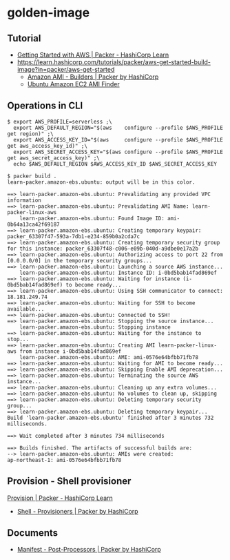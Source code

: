 # golden-image

## Tutorial

- [Getting Started with AWS | Packer - HashiCorp Learn](https://learn.hashicorp.com/collections/packer/aws-get-started)
- https://learn.hashicorp.com/tutorials/packer/aws-get-started-build-image?in=packer/aws-get-started
  - [Amazon AMI \- Builders \| Packer by HashiCorp](https://www.packer.io/plugins/builders/amazon)
  - [Ubuntu Amazon EC2 AMI Finder](https://cloud-images.ubuntu.com/locator/ec2/)

## Operations in CLI

```shell
$ export AWS_PROFILE=serverless ;\
  export AWS_DEFAULT_REGION="$(aws    configure --profile $AWS_PROFILE get region)" ;\
  export AWS_ACCESS_KEY_ID="$(aws     configure --profile $AWS_PROFILE get aws_access_key_id)" ;\
  export AWS_SECRET_ACCESS_KEY="$(aws configure --profile $AWS_PROFILE get aws_secret_access_key)" ;\
  echo $AWS_DEFAULT_REGION $AWS_ACCESS_KEY_ID $AWS_SECRET_ACCESS_KEY

$ packer build .
learn-packer.amazon-ebs.ubuntu: output will be in this color.

==> learn-packer.amazon-ebs.ubuntu: Prevalidating any provided VPC information
==> learn-packer.amazon-ebs.ubuntu: Prevalidating AMI Name: learn-packer-linux-aws
    learn-packer.amazon-ebs.ubuntu: Found Image ID: ami-0b64a13ca42f69187
==> learn-packer.amazon-ebs.ubuntu: Creating temporary keypair: packer_63307f47-593a-7db1-e234-859b0a2cda7c
==> learn-packer.amazon-ebs.ubuntu: Creating temporary security group for this instance: packer_63307f48-c006-e09b-040d-a9dbe0e17a2b
==> learn-packer.amazon-ebs.ubuntu: Authorizing access to port 22 from [0.0.0.0/0] in the temporary security groups...
==> learn-packer.amazon-ebs.ubuntu: Launching a source AWS instance...
    learn-packer.amazon-ebs.ubuntu: Instance ID: i-0bd5bab14fad869ef
==> learn-packer.amazon-ebs.ubuntu: Waiting for instance (i-0bd5bab14fad869ef) to become ready...
==> learn-packer.amazon-ebs.ubuntu: Using SSH communicator to connect: 18.181.249.74
==> learn-packer.amazon-ebs.ubuntu: Waiting for SSH to become available...
==> learn-packer.amazon-ebs.ubuntu: Connected to SSH!
==> learn-packer.amazon-ebs.ubuntu: Stopping the source instance...
    learn-packer.amazon-ebs.ubuntu: Stopping instance
==> learn-packer.amazon-ebs.ubuntu: Waiting for the instance to stop...
==> learn-packer.amazon-ebs.ubuntu: Creating AMI learn-packer-linux-aws from instance i-0bd5bab14fad869ef
    learn-packer.amazon-ebs.ubuntu: AMI: ami-0576e64bfbb71fb78
==> learn-packer.amazon-ebs.ubuntu: Waiting for AMI to become ready...
==> learn-packer.amazon-ebs.ubuntu: Skipping Enable AMI deprecation...
==> learn-packer.amazon-ebs.ubuntu: Terminating the source AWS instance...
==> learn-packer.amazon-ebs.ubuntu: Cleaning up any extra volumes...
==> learn-packer.amazon-ebs.ubuntu: No volumes to clean up, skipping
==> learn-packer.amazon-ebs.ubuntu: Deleting temporary security group...
==> learn-packer.amazon-ebs.ubuntu: Deleting temporary keypair...
Build 'learn-packer.amazon-ebs.ubuntu' finished after 3 minutes 732 milliseconds.

==> Wait completed after 3 minutes 734 milliseconds

==> Builds finished. The artifacts of successful builds are:
--> learn-packer.amazon-ebs.ubuntu: AMIs were created:
ap-northeast-1: ami-0576e64bfbb71fb78
```

## Provision - Shell provisioner

[Provision \| Packer \- HashiCorp Learn](https://learn.hashicorp.com/tutorials/packer/aws-get-started-provision?in=packer/aws-get-started)

- [Shell \- Provisioners \| Packer by HashiCorp](https://www.packer.io/docs/provisioners/shell)

## Documents

- [Manifest - Post-Processors | Packer by HashiCorp](https://www.packer.io/docs/post-processors/manifest)
